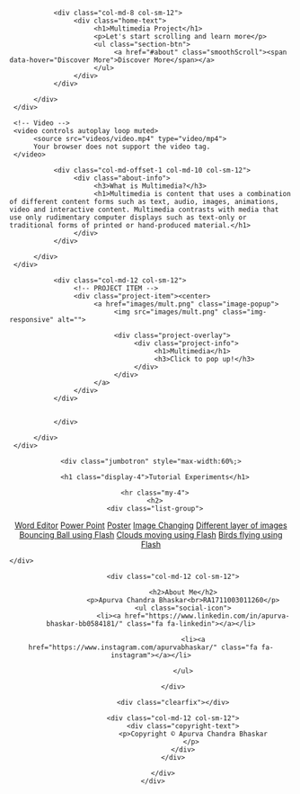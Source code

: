 
<!DOCTYPE html>
<html lang="en">
<head>

<title>Apurva Bhaskar Multimedia Project</title>



<meta charset="UTF-8">
<meta http-equiv="X-UA-Compatible" content="IE=Edge">
<meta name="description" content="">
<meta name="keywords" content="">
<meta name="author" content="">
<meta name="viewport" content="width=device-width, initial-scale=1, maximum-scale=1">

<link rel="stylesheet" href="css/bootstrap.min.css">
<link rel="stylesheet" href="css/font-awesome.min.css">
<link rel="stylesheet" href="css/magnific-popup.css">

<link rel="stylesheet" href="css/owl.theme.css">
<link rel="stylesheet" href="css/owl.carousel.css">

<!-- MAIN CSS -->
<link rel="stylesheet" href="css/tooplate-style.css">

</head>
<body>

<!-- PRE LOADER -->
<div class="preloader">
     <div class="spinner">
          <span class="sk-inner-circle"></span>
     </div>
</div>


<!-- MENU -->



<!-- HOME -->
<section id="home" class="parallax-section">
     <div class="overlay"></div>
     <div class="container">
          <div class="row">

               <div class="col-md-8 col-sm-12">
                    <div class="home-text">
                         <h1>Multimedia Project</h1>
                         <p>Let's start scrolling and learn more</p>
                         <ul class="section-btn">
                              <a href="#about" class="smoothScroll"><span data-hover="Discover More">Discover More</span></a>
                         </ul>
                    </div>
               </div>

          </div>
     </div>

     <!-- Video -->
     <video controls autoplay loop muted>
          <source src="videos/video.mp4" type="video/mp4">
          Your browser does not support the video tag.
     </video>
</section>


<!-- ABOUT -->
<section id="about" class="parallax-section">
     <div class="container">
          <div class="row">

               <div class="col-md-offset-1 col-md-10 col-sm-12">
                    <div class="about-info">
                         <h3>What is Multimedia?</h3>
                         <h1>Multimedia is content that uses a combination of different content forms such as text, audio, images, animations, video and interactive content. Multimedia contrasts with media that use only rudimentary computer displays such as text-only or traditional forms of printed or hand-produced material.</h1>
                    </div>
               </div>

          </div>
     </div>
</section>


<!-- PROJECT -->
<section id="project" class="parallax-section">
     <div class="container">
          <div class="row">

               <div class="col-md-12 col-sm-12">
                    <!-- PROJECT ITEM -->
                    <div class="project-item"><center>
                         <a href="images/mult.png" class="image-popup">
                              <img src="images/mult.png" class="img-responsive" alt="">

                              <div class="project-overlay">
                                   <div class="project-info">
                                        <h1>Multimedia</h1>
                                        <h3>Click to pop up!</h3>
                                   </div>
                              </div>
                         </a>
                    </div>
               </div>


               </div>

          </div>
     </div>
</section>


<!-- TEAM -->
<section >
  <div class="container">
    <center>

    <div class="jumbotron" style="max-width:60%;>

      <h1 class="display-4">Tutorial Experiments</h1>

      <hr class="my-4">
      <h2>
      <div class="list-group">
  <a href="https://drive.google.com/file/d/1f0pS_sPWELyfrgGPYTFqtmrVxwMNRems/view?usp=sharing" class="list-group-item list-group-item-action">Word Editor</a>
    <a href="https://drive.google.com/file/d/1h-FbKsj4ozlPyM8EBaHG1a8HMVEhC6M_/view?usp=sharing" class="list-group-item list-group-item-action">Power Point</a>
      <a href="https://drive.google.com/file/d/1q-nicPENYwL_PCL5_74jXz60RBPpPlcr/view?usp=sharing" class="list-group-item list-group-item-action">Poster</a>
        <a href="https://drive.google.com/file/d/1fdu22ai_ygeH0Chza9MalDr-giGPBrPQ/view?usp=sharing" class="list-group-item list-group-item-action">Image Changing</a>
          <a href="https://drive.google.com/file/d/1OaKKTVqKSbuOghtcLW59ztraCLbY-Li7/view?usp=sharing" class="list-group-item list-group-item-action">Different layer of images</a>
            <a href="https://drive.google.com/file/d/1jtrsHp1QAzABbjatoEM6ZXo0hnOQbNEY/view?usp=sharing" class="list-group-item list-group-item-action">Bouncing Ball using Flash</a>
              <a href="https://drive.google.com/file/d/1hR3qZctgHIWBmwICX8Wk1kdHBqafHimd/view?usp=sharing" class="list-group-item list-group-item-action">Clouds moving using Flash</a>
                <a href="https://drive.google.com/file/d/1PejuD99zjxzbXgY7Ho3XKwJySXFEtZpn/view?usp=sharing" class="list-group-item list-group-item-action">Birds flying using Flash</a>


  </h2>
</div>


    </div>


  </div>

</section>




<!-- FOOTER -->
<footer><center>
     <div class="container">
          <div class="row">





               <div class="col-md-12 col-sm-12">

                    <h2>About Me</h2>
                    <p>Apurva Chandra Bhaskar<br>RA1711003011260</p>
                    <ul class="social-icon">
                         <li><a href="https://www.linkedin.com/in/apurva-bhaskar-bb0584181/" class="fa fa-linkedin"></a></li>

                         <li><a href="https://www.instagram.com/apurvabhaskar/" class="fa fa-instagram"></a></li>

                    </ul>

               </div>

               <div class="clearfix"></div>

               <div class="col-md-12 col-sm-12">
                    <div class="copyright-text">
                         <p>Copyright © Apurva Chandra Bhaskar
                        </p>
                    </div>
               </div>

          </div>
     </div>
</footer>

<!-- SCRIPTS -->
<script src="js/jquery.js"></script>
<script src="js/bootstrap.min.js"></script>
<script src="js/jquery.parallax.js"></script>
<script src="js/owl.carousel.min.js"></script>
<script src="js/jquery.magnific-popup.min.js"></script>
<script src="js/magnific-popup-options.js"></script>
<script src="js/modernizr.custom.js"></script>
<script src="js/smoothscroll.js"></script>
<script src="js/custom.js"></script>

</body>
</html>
